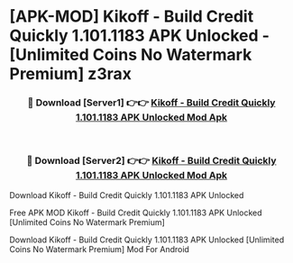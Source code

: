 # [APK-MOD] Kikoff - Build Credit Quickly 1.101.1183 APK Unlocked - [Unlimited Coins No Watermark Premium] z3rax



<div align="center">
<h3>🔴 Download [Server1] 👉👉 <a href="https://momento.my/?title=Kikoff_-_Build_Credit_Quickly_1.101.1183_APK_Unlocked">Kikoff - Build Credit Quickly 1.101.1183 APK Unlocked Mod Apk</a></h3><br>

<h3>🔴 Download [Server2] 👉👉 <a href="https://momento.my/?title=Kikoff_-_Build_Credit_Quickly_1.101.1183_APK_Unlocked">Kikoff - Build Credit Quickly 1.101.1183 APK Unlocked Mod Apk</a></h3>
</div>



Download Kikoff - Build Credit Quickly 1.101.1183 APK Unlocked 

Free APK MOD Kikoff - Build Credit Quickly 1.101.1183 APK Unlocked [Unlimited Coins No Watermark Premium]

Download Kikoff - Build Credit Quickly 1.101.1183 APK Unlocked [Unlimited Coins No Watermark Premium] Mod For Android
